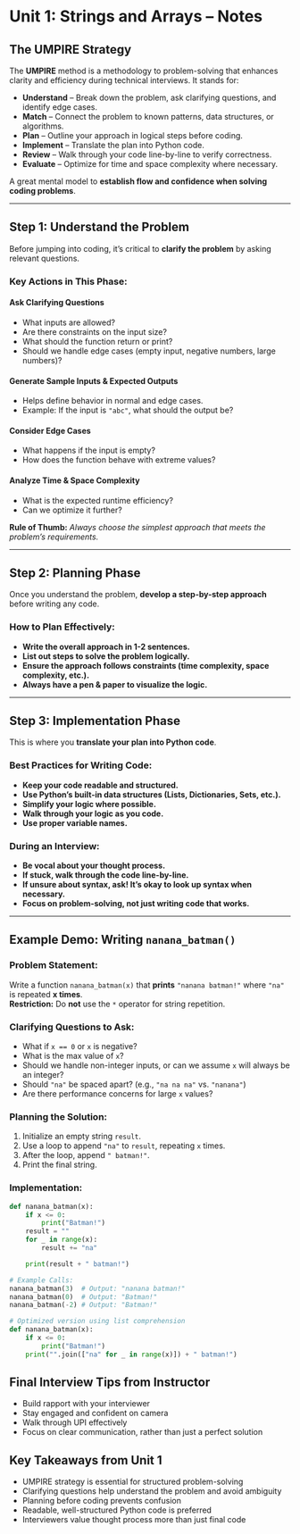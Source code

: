 # **Unit 1: Strings and Arrays – Notes**

## **The UMPIRE Strategy**
The **UMPIRE** method is a methodology to problem-solving that enhances clarity and efficiency during technical interviews. It stands for:  

- **Understand** – Break down the problem, ask clarifying questions, and identify edge cases.  
- **Match** – Connect the problem to known patterns, data structures, or algorithms.  
- **Plan** – Outline your approach in logical steps before coding.  
- **Implement** – Translate the plan into Python code.  
- **Review** – Walk through your code line-by-line to verify correctness.  
- **Evaluate** – Optimize for time and space complexity where necessary.  

A great mental model to **establish flow and confidence when solving coding problems**.  

---

## **Step 1: Understand the Problem**
Before jumping into coding, it’s critical to **clarify the problem** by asking relevant questions.  

### **Key Actions in This Phase:**  
#### **Ask Clarifying Questions**  
- What inputs are allowed?  
- Are there constraints on the input size?  
- What should the function return or print?  
- Should we handle edge cases (empty input, negative numbers, large numbers)?  

#### **Generate Sample Inputs & Expected Outputs**  
- Helps define behavior in normal and edge cases.  
- Example: If the input is `"abc"`, what should the output be?  

#### **Consider Edge Cases**  
- What happens if the input is empty?  
- How does the function behave with extreme values?  

#### **Analyze Time & Space Complexity**  
- What is the expected runtime efficiency?  
- Can we optimize it further?  

**Rule of Thumb:** _Always choose the simplest approach that meets the problem’s requirements._  

---

## **Step 2: Planning Phase**
Once you understand the problem, **develop a step-by-step approach** before writing any code.  

### **How to Plan Effectively:**  
- **Write the overall approach in 1-2 sentences.**  
- **List out steps to solve the problem logically.**  
- **Ensure the approach follows constraints (time complexity, space complexity, etc.).**  
- **Always have a pen & paper to visualize the logic.**  

---

## **Step 3: Implementation Phase**
This is where you **translate your plan into Python code**.  

### **Best Practices for Writing Code:**  
- **Keep your code readable and structured.**  
- **Use Python’s built-in data structures (Lists, Dictionaries, Sets, etc.).**  
- **Simplify your logic where possible.**  
- **Walk through your logic as you code.**  
- **Use proper variable names.**  

### **During an Interview:**  
- **Be vocal about your thought process.**  
- **If stuck, walk through the code line-by-line.**  
- **If unsure about syntax, ask! It’s okay to look up syntax when necessary.**  
- **Focus on problem-solving, not just writing code that works.**  

---

## **Example Demo: Writing `nanana_batman()`**

### **Problem Statement:**  
Write a function `nanana_batman(x)` that **prints** `"nanana batman!"` where `"na"` is repeated **x times**.  
**Restriction:** Do **not** use the `*` operator for string repetition.  

### **Clarifying Questions to Ask:**  
- What if `x == 0` or `x` is negative?  
- What is the max value of `x`?  
- Should we handle non-integer inputs, or can we assume `x` will always be an integer?  
- Should `"na"` be spaced apart? (e.g., `"na na na"` vs. `"nanana"`)  
- Are there performance concerns for large `x` values?  

### **Planning the Solution:**  
1. Initialize an empty string `result`.  
2. Use a loop to append `"na"` to `result`, repeating `x` times.  
3. After the loop, append `" batman!"`.  
4. Print the final string.  

### **Implementation:**  
```python
def nanana_batman(x):
    if x <= 0:
        print("Batman!")
    result = ""
    for _ in range(x):
        result += "na"

    print(result + " batman!")

# Example Calls:
nanana_batman(3)  # Output: "nanana batman!"
nanana_batman(0)  # Output: "Batman!"
nanana_batman(-2) # Output: "Batman!"

# Optimized version using list comprehension
def nanana_batman(x):
    if x <= 0:
        print("Batman!")
    print("".join(["na" for _ in range(x)]) + " batman!")

```
## **Final Interview Tips from Instructor**
- Build rapport with your interviewer
- Stay engaged and confident on camera
- Walk through UPI effectively
- Focus on clear communication, rather than just a perfect solution

## **Key Takeaways from Unit 1**
- UMPIRE strategy is essential for structured problem-solving
- Clarifying questions help understand the problem and avoid ambiguity
- Planning before coding prevents confusion
- Readable, well-structured Python code is preferred
- Interviewers value thought process more than just final code